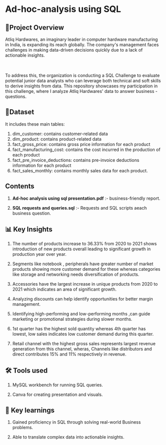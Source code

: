 # Ad-hoc-analysis using SQL

<h2>📄Project Overview</h2>
Atliq Hardwares, an imaginary leader in computer hardware manufacturing in India, is expanding its reach globally. The company's management faces challenges in making data-driven decisions quickly due to a lack of actionable insights.

<br><br>
To address this, the organization is conducting a SQL Challenge to evaluate potential junior data analysts who can leverage both technical and soft skills to derive insights from data. This repository showcases my participation in this challenge, where I analyze Atliq Hardwares' data to answer business - questions.



<h2>📜Dataset</h2>
It includes these main tables:

1. dim_customer: contains customer-related data
2. dim_product: contains product-related data
3. fact_gross_price: contains gross price information for each product
4. fact_manufacturing_cost: contains the cost incurred in the production of each product
5. fact_pre_invoice_deductions: contains pre-invoice deductions information for each product
6. fact_sales_monthly: contains monthly sales data for each product.

<h2>Contents</h2>

1. <b>Ad-hoc analysis using sql presentation.pdf</b> :- business-friendly report.

2. <B>SQL requests and queries.sql</b> :- Requests and SQL scripts aeach business question.

<h2>📊 Key Insights</h2>

1. The number of products increase to 36.33% from 2020 to 2021 shows introduction of new
products overall leading to significant growth in production year over year.<br>

2. Segments like notebook , peripherals have greater number of market products showing more
customer demand for these whereas categories like storage and networking needs diversification
of products.

3. Accessories have the largest increase in unique products from 2020 to 2021 which indicates
an area of significant growth.

4. Analyzing discounts can help identify opportunities for better margin management.
 
5. Identifying high-performing and low-performing months ,can guide marketing or promotional
strategies during slower months.

6. 1st quarter has the highest sold quantity whereas 4th quarter has lowest, low sales indicates low
customer demand during this quarter.

7. Retail channel with the highest gross sales represents largest revenue generation from this
channel, wheras, Channels like distributors and direct contributes 15% and 11% respectively in
revenue.

<h2>🛠 Tools used</h2>

1. MySQL workbench for running SQL queries.

2. Canva for creating presentation and visuals.

<h2>🚀 Key learnings</h2>

1. Gained proficiency in SQL through solving real-world Business problems.

2. Able to translate complex data into actionable insights.

